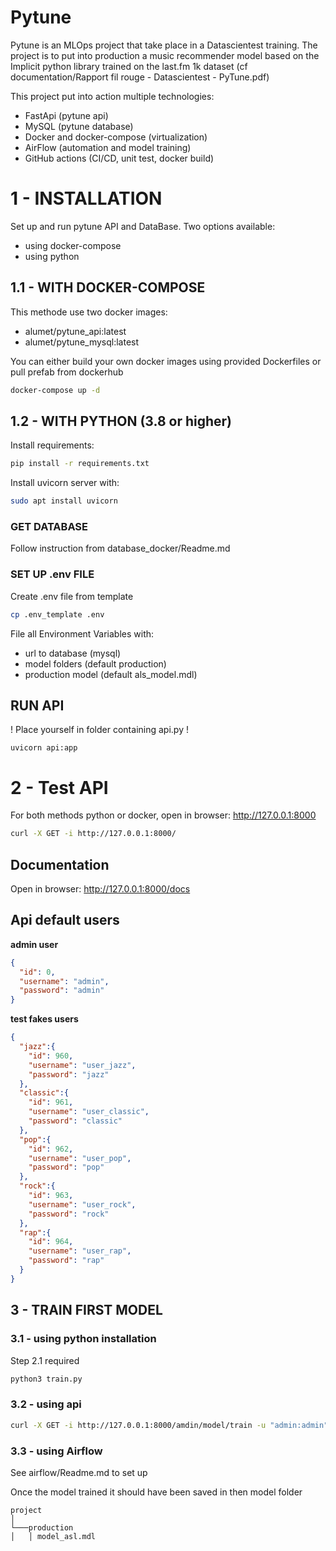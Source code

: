 # Pytune

Pytune is an MLOps project that take place in a Datascientest training.
The project is to put into production a music recommender model based on
the Implicit python library trained on the last.fm 1k dataset (cf documentation/Rapport fil rouge - Datascientest - PyTune.pdf)

This project put into action multiple technologies:
- FastApi (pytune api)
- MySQL (pytune database)
- Docker and docker-compose (virtualization)
- AirFlow (automation and model training)
- GitHub actions (CI/CD, unit test, docker build)

# 1 - INSTALLATION

Set up and run pytune API and DataBase. Two options available:
- using docker-compose
- using python

## 1.1 - WITH DOCKER-COMPOSE
This methode use two docker images:
- alumet/pytune_api:latest
- alumet/pytune_mysql:latest

You can either build your own docker images using provided Dockerfiles or pull prefab from dockerhub

```bash
docker-compose up -d
```

## 1.2 - WITH PYTHON (3.8 or higher)

Install requirements:
```bash
pip install -r requirements.txt
```

Install uvicorn server with:
```bash
sudo apt install uvicorn
```

### GET DATABASE

Follow instruction from database_docker/Readme.md

### SET UP .env FILE

Create .env file from template
```bash
cp .env_template .env
```
File all Environment Variables with:
- url to database (mysql)
- model folders (default production)
- production model (default als_model.mdl)

## RUN API

! Place yourself in folder containing api.py !
```
uvicorn api:app
```

# 2 - Test API
For both methods python or docker, open in browser:  http://127.0.0.1:8000
```bash
curl -X GET -i http://127.0.0.1:8000/
```

## Documentation
Open in browser:  http://127.0.0.1:8000/docs

## Api default users

**admin user**
```json
{
  "id": 0,
  "username": "admin",
  "password": "admin"
}
```

**test fakes users**
```json
{
  "jazz":{
    "id": 960,
    "username": "user_jazz",
    "password": "jazz"
  },
  "classic":{
    "id": 961,
    "username": "user_classic",
    "password": "classic"
  },
  "pop":{
    "id": 962,
    "username": "user_pop",
    "password": "pop"
  },
  "rock":{
    "id": 963,
    "username": "user_rock",
    "password": "rock"
  },
  "rap":{
    "id": 964,
    "username": "user_rap",
    "password": "rap"
  }
}
```

## 3 - TRAIN FIRST MODEL

### 3.1 - using python installation
Step 2.1 required
```bash
python3 train.py
```

### 3.2 - using api
```bash
curl -X GET -i http://127.0.0.1:8000/amdin/model/train -u "admin:admin"
```

### 3.3 - using Airflow
See airflow/Readme.md to set up


Once the model trained it should have been saved in then model folder
```
project
│
└───production
│   │ model_asl.mdl
```



